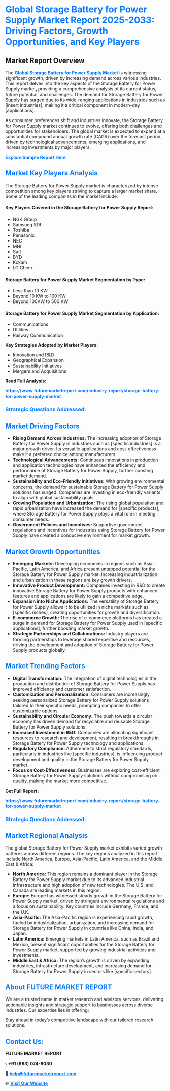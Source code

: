 <h1 style="color: #007BFF;">Global Storage Battery for Power Supply Market Report 2025-2033: Driving Factors, Growth Opportunities, and Key Players</h1>

<section id="overview">
<h2>Market Report Overview</h2>
<p>The <a href="https://www.futuremarketreport.com/industry-report/storage-battery-for-power-supply-market" style="color: #007BFF; text-decoration: none;"><strong>Global Storage Battery for Power Supply Market</strong></a> is witnessing significant growth, driven by increasing demand across various industries. This report delves into the key aspects of the Storage Battery for Power Supply market, providing a comprehensive analysis of its current status, future potential, and challenges. The demand for Storage Battery for Power Supply has surged due to its wide-ranging applications in industries such as [insert industries], making it a critical component in modern-day [applications].</p>
<p>As consumer preferences shift and industries innovate, the Storage Battery for Power Supply market continues to evolve, offering both challenges and opportunities for stakeholders. The global market is expected to expand at a substantial compound annual growth rate (CAGR) over the forecast period, driven by technological advancements, emerging applications, and increasing investments by major players.</p>
</section>

<section id="overview">
<p><a href="https://www.futuremarketreport.com/request-sample/reportId=55291" style="color: #007BFF; text-decoration: none;"><strong>Explore Sample Report Here</strong></a></p>
</section>

<section id="key-players">
<h2 style="color: #007BFF;">Market Key Players Analysis</h2>
<p>The Storage Battery for Power Supply market is characterized by intense competition among key players striving to capture a larger market share. Some of the leading companies in the market include:</p>
<h4>Key Players Covered in the Storage Battery for Power Supply Report:</h4>
<ul><li>NGK Group</li><li>Samsung SDI</li><li>Toshiba</li><li>Panasonic</li><li>NEC</li><li>MHI</li><li>Saft</li><li>BYD</li><li>Kokam</li><li>LG Chem</li></ul>
<h4>Storage Battery for Power Supply Market Segmentation by Type:</h4>
<ul><li>Less than 10 KW</li><li>Beyond 10 KW to 100 KW</li><li>Beyond 100KW to 500 KW</li></ul>

<h4>Storage Battery for Power Supply Market Segmentation by Application:</h4>
<ul><li>Communications</li><li>Utilities</li><li>Railway Communication</li></ul>
<p><strong>Key Strategies Adopted by Market Players:</strong></p>
<ul>
<li>Innovation and R&D</li>
<li>Geographical Expansion</li>
<li>Sustainability Initiatives</li>
<li>Mergers and Acquisitions</li>
</ul>
</section>

<section>
<p><strong>Read Full Analysis: </strong></p><a href="https://www.futuremarketreport.com/industry-report/storage-battery-for-power-supply-market" style="color: #007BFF; text-decoration: none;"><strong>https://www.futuremarketreport.com/industry-report/storage-battery-for-power-supply-market</strong></a>
<h3 style="color: #007BFF;">Strategic Questions Addressed:</h3>
</section>

<section id="driving-factors">
<h2 style="color: #007BFF;">Market Driving Factors</h2>
<ul>
<li><strong>Rising Demand Across Industries:</strong> The increasing adoption of Storage Battery for Power Supply in industries such as [specific industries] is a major growth driver. Its versatile applications and cost-effectiveness make it a preferred choice among manufacturers.</li>
<li><strong>Technological Advancements:</strong> Continuous innovations in production and application technologies have enhanced the efficiency and performance of Storage Battery for Power Supply, further boosting market demand.</li>
<li><strong>Sustainability and Eco-Friendly Initiatives:</strong> With growing environmental concerns, the demand for sustainable Storage Battery for Power Supply solutions has surged. Companies are investing in eco-friendly variants to align with global sustainability goals.</li>
<li><strong>Growing Population and Urbanization:</strong> The rising global population and rapid urbanization have increased the demand for [specific products], where Storage Battery for Power Supply plays a vital role in meeting consumer needs.</li>
<li><strong>Government Policies and Incentives:</strong> Supportive government regulations and incentives for industries using Storage Battery for Power Supply have created a conducive environment for market growth.</li>
</ul>
</section>

<section id="growth-opportunities">
<h2 style="color: #007BFF;">Market Growth Opportunities</h2>
<ul>
<li><strong>Emerging Markets:</strong> Developing economies in regions such as Asia-Pacific, Latin America, and Africa present untapped potential for the Storage Battery for Power Supply market. Increasing industrialization and urbanization in these regions are key growth drivers.</li>
<li><strong>Innovative Product Development:</strong> Companies investing in R&D to create innovative Storage Battery for Power Supply products with enhanced features and applications are likely to gain a competitive edge.</li>
<li><strong>Expansion into Niche Applications:</strong> The versatility of Storage Battery for Power Supply allows it to be utilized in niche markets such as [specific niches], creating opportunities for growth and diversification.</li>
<li><strong>E-commerce Growth:</strong> The rise of e-commerce platforms has created a surge in demand for Storage Battery for Power Supply used in [specific applications], further boosting market growth.</li>
<li><strong>Strategic Partnerships and Collaborations:</strong> Industry players are forming partnerships to leverage shared expertise and resources, driving the development and adoption of Storage Battery for Power Supply products globally.</li>
</ul>
</section>

<section id="trending-factors">
<h2 style="color: #007BFF;">Market Trending Factors</h2>
<ul>
<li><strong>Digital Transformation:</strong> The integration of digital technologies in the production and distribution of Storage Battery for Power Supply has improved efficiency and customer satisfaction.</li>
<li><strong>Customization and Personalization:</strong> Consumers are increasingly seeking personalized Storage Battery for Power Supply solutions tailored to their specific needs, prompting companies to offer customizable options.</li>
<li><strong>Sustainability and Circular Economy:</strong> The push towards a circular economy has driven demand for recyclable and reusable Storage Battery for Power Supply solutions.</li>
<li><strong>Increased Investment in R&D:</strong> Companies are allocating significant resources to research and development, resulting in breakthroughs in Storage Battery for Power Supply technology and applications.</li>
<li><strong>Regulatory Compliance:</strong> Adherence to strict regulatory standards, particularly in industries like [specific industries], is influencing product development and quality in the Storage Battery for Power Supply market.</li>
<li><strong>Focus on Cost-Effectiveness:</strong> Businesses are exploring cost-efficient Storage Battery for Power Supply solutions without compromising on quality, making the market more competitive.</li>
</ul>
</section>

<section>
<p><strong>Get Full Report: </strong></p><a href="https://www.futuremarketreport.com/industry-report/storage-battery-for-power-supply-market" style="color: #007BFF; text-decoration: none;"><strong>https://www.futuremarketreport.com/industry-report/storage-battery-for-power-supply-market</strong></a>
<h3 style="color: #007BFF;">Strategic Questions Addressed:</h3>
</section>


<section id="regional-analysis">
<h2 style="color: #007BFF;">Market Regional Analysis</h2>
<p>The global Storage Battery for Power Supply market exhibits varied growth patterns across different regions. The key regions analyzed in this report include North America, Europe, Asia-Pacific, Latin America, and the Middle East & Africa:</p>
<ul>
<li><strong>North America:</strong> This region remains a dominant player in the Storage Battery for Power Supply market due to its advanced industrial infrastructure and high adoption of new technologies. The U.S. and Canada are leading markets in this region.</li>
<li><strong>Europe:</strong> Europe has witnessed steady growth in the Storage Battery for Power Supply market, driven by stringent environmental regulations and a focus on sustainability. Key countries include Germany, France, and the U.K.</li>
<li><strong>Asia-Pacific:</strong> The Asia-Pacific region is experiencing rapid growth, fueled by industrialization, urbanization, and increasing demand for Storage Battery for Power Supply in countries like China, India, and Japan.</li>
<li><strong>Latin America:</strong> Emerging markets in Latin America, such as Brazil and Mexico, present significant opportunities for the Storage Battery for Power Supply market, supported by growing industrial activities and investments.</li>
<li><strong>Middle East & Africa:</strong> The region’s growth is driven by expanding industries, infrastructure development, and increasing demand for Storage Battery for Power Supply in sectors like [specific sectors].</li>
</ul>
</section>

<footer>
<h2 style="color: #007BFF;">About FUTURE MARKET REPORT</h2>
<p>We are a trusted name in market research and advisory services, delivering actionable insights and strategic support to businesses across diverse industries. Our expertise lies in offering:</p>

<p>Stay ahead in today’s competitive landscape with our tailored research solutions.</p>

<h2 style="color: #007BFF;">Contact Us:</h2>
<p><strong>FUTURE MARKET REPORT</strong></p>
<p>📞 <strong>+91 (883) 074-8030</strong></p>
<p>📧 <strong><a href="mailto:help@futuremarketreport.com" style="color: #007BFF;">help@futuremarketreport.com</a></strong></p>
<p>🌐 <strong><a href="https://www.futuremarketreport.com/" style="color: #007BFF;">Visit Our Website</a></strong></p>
</footer>